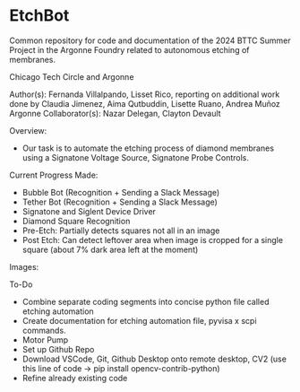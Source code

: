 # EtchBot
Common repository for code and documentation of the 2024 BTTC Summer Project in the Argonne Foundry related to autonomous etching of membranes.

Chicago Tech Circle and Argonne

Author(s): Fernanda Villalpando, Lisset Rico, reporting on additional work done by Claudia Jimenez, Aima Qutbuddin, Lisette Ruano, Andrea Muñoz
Argonne Collaborator(s): Nazar Delegan, Clayton Devault

Overview:

* Our task is to automate the etching process of diamond membranes using a Signatone Voltage Source, Signatone Probe Controls. 

Current Progress Made:

 - Bubble Bot (Recognition + Sending a Slack Message)
 - Tether Bot (Recognition + Sending a Slack Message)
 - Signatone and Siglent Device Driver
 - Diamond Square Recognition
 - Pre-Etch: Partially detects squares not all in an image
 - Post Etch: Can detect leftover area when image is cropped for a single square (about 7% dark area left at the moment)

Images:

To-Do
 - Combine separate coding segments into concise python file called etching automation
 - Create documentation for etching automation file, pyvisa x scpi commands.
 - Motor Pump
 - Set up Github Repo
 - Download VSCode, Git, Github Desktop onto remote desktop, CV2 (use this line of code → pip install opencv-contrib-python)
 - Refine already existing code
